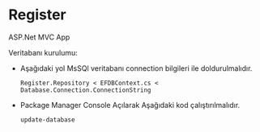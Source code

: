 # Register
ASP.Net MVC App


Veritabanı kurulumu:

- Aşağıdaki yol MsSQl veritabanı connection bilgileri ile doldurulmalıdır.

      Register.Repository < EFDBContext.cs <  Database.Connection.ConnectionString
      
- Package Manager Console Açılarak Aşağıdaki kod çalıştırılmalıdır.

      update-database

